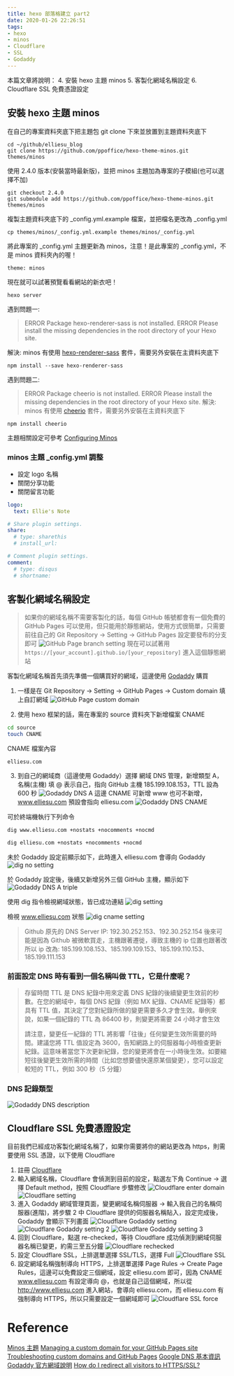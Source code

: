 ```yaml
---
title: hexo 部落格建立 part2
date: 2020-01-26 22:26:51
tags:
- hexo
- minos
- Cloudflare
- SSL
- Godaddy
---
```



本篇文章將說明：
4. 安裝 hexo 主題 minos
5. 客製化網域名稱設定
6. Cloudflare SSL 免費憑證設定

## 安裝 hexo 主題 minos
在自己的專案資料夾底下把主題包 git clone 下來並放置到主題資料夾底下
```
cd ~/github/elliesu_blog
git clone https://github.com/ppoffice/hexo-theme-minos.git themes/minos
```

使用 2.4.0 版本(安裝當時最新版)，並把 minos 主題加為專案的子模組(也可以選擇不加)
```
git checkout 2.4.0
git submodule add https://github.com/ppoffice/hexo-theme-minos.git themes/minos
```

複製主題資料夾底下的 _config.yml.example 檔案，並把檔名更改為 _config.yml
```
cp themes/minos/_config.yml.example themes/minos/_config.yml
```

將此專案的 _config.yml 主題更新為 minos，注意！是此專案的 _config.yml，不是 minos 資料夾內的喔！
```
theme: minos
```

現在就可以試著預覽看看網站的新衣吧！
```
hexo server
```

遇到問題一: 
> ERROR Package hexo-renderer-sass is not installed.
> ERROR Please install the missing dependencies in the root directory of your Hexo site.

解決: minos 有使用 [hexo-renderer-sass](https://github.com/knksmith57/hexo-renderer-sass) 套件，需要另外安裝在主資料夾底下
```
npm install --save hexo-renderer-sass
```

遇到問題二:
> ERROR Package cheerio is not installed.
> ERROR Please install the missing dependencies in the root directory of your Hexo site.
解決: minos 有使用 [cheerio](https://www.npmjs.com/package/cheerio) 套件，需要另外安裝在主資料夾底下
```
npm install cheerio
```

主題相關設定可參考 [Configuring Minos](https://blog.zhangruipeng.me/hexo-theme-minos/Configuring-Minos/)

### minos 主題 _config.yml 調整
- 設定 logo 名稱
- 關閉分享功能
- 關閉留言功能
```yaml
logo:
  text: Ellie's Note

# Share plugin settings.
share:
  # type: sharethis
  # install_url:

# Comment plugin settings.
comment:
  # type: disqus
  # shortname:
```

## 客製化網域名稱設定
> 如果你的網域名稱不需要客製化的話，每個 GitHub 帳號都會有一個免費的 GitHub Pages 可以使用，但只能用於靜態網站，使用方式很簡單，只需要前往自己的 Git Repository -> Setting -> GitHub Pages 設定要發布的分支即可
> ![GitHub Page branch setting](../../../images/github-page-branch-setting.png)
> 現在可以試著用 `https://[your_account].github.io/[your_repository]` 進入這個靜態網站

客製化網域名稱首先須先準備一個購買好的網域，這邊使用 [Godaddy](https://www.godaddy.com/) 購買
1. 一樣是在 Git Repository -> Setting -> GitHub Pages -> Custom domain 填上自訂網域
![GitHub Page custom domain](../../../images/github-page-custom-domain.png)

2. 使用 hexo 框架的話，需在專案的 source 資料夾下新增檔案 CNAME
```bash
cd source
touch CNAME
```

CNAME 檔案內容
```
elliesu.com
```

3. 到自己的網域商（這邊使用 Godaddy）選擇 網域 DNS 管理，新增類型 A，名稱(主機) 填 @ 表示自己，指向 GitHub 主機 185.199.108.153，TTL 設為 600 秒
![Godaddy DNS A](../../../images/godaddy-dns-a.png)
這邊 CNAME 可新增 www 也可不新增，www.elliesu.com 預設會指向 elliesu.com
![Godaddy DNS CNAME](../../../images/godaddy-dns-cname.png)

可於終端機執行下列命令
```bash
dig www.elliesu.com +nostats +nocomments +nocmd

dig elliesu.com +nostats +nocomments +nocmd
```

未於 Godaddy 設定前顯示如下，此時進入 elliesu.com 會導向 Godaddy
![dig no setting](../../../images/dig-no-setting.png)

於 Godaddy 設定後，後續又新增另外三個 GitHub 主機，顯示如下
![Godaddy DNS A triple](../../../images/godaddy-dns-a-2.png)
 
 使用 dig 指令檢視網域狀態，皆已成功連結
 ![dig setting](../../../images/dig-setting.png)
 
 檢視 www.elliesu.com 狀態
 ![dig cname setting](../../../images/dig-cname-setting.png)

> Github 原先的 DNS Server IP: 192.30.252.153、192.30.252.154
> 後來可能是因為 Github 被微軟買走，主機跟著遷徙，導致主機的 ip 位置也跟著改
> 所以 ip 改為: 185.199.108.153、185.199.109.153、185.199.110.153、185.199.111.153

### 前面設定 DNS 時有看到一個名稱叫做 TTL，它是什麼呢？
> 存留時間 TTL 是 DNS 紀錄中用來定義 DNS 紀錄的後續變更生效前的秒數。在您的網域中，每個 DNS 紀錄（例如 MX 紀錄、CNAME 紀錄等）都具有 TTL 值，其決定了您對紀錄所做的變更需要多久才會生效。舉例來說，如果一個紀錄的 TTL 為 86400 秒，則變更將需要 24 小時才會生效
> 
> 請注意，變更任一紀錄的 TTL 將影響「往後」任何變更生效所需要的時間。建議您將 TTL 值設定為 3600，告知網路上的伺服器每小時檢查更新紀錄。這意味著當您下次更新紀錄，您的變更將會在一小時後生效。如要縮短往後變更生效所需的時間（比如您想要儘快還原某個變更），您可以設定較短的 TTL，例如 300 秒（5 分鐘）

### DNS 記錄類型
![Godaddy DNS description](../../../images/godaddy-dns-description.png)

## Cloudflare SSL 免費憑證設定
目前我們已經成功客製化網域名稱了，如果你需要將你的網站更改為 https，則需要使用 SSL 憑證，以下使用 Cloudflare
1. 註冊 [Cloudflare](https://www.cloudflare.com/zh-tw/)
2. 輸入網域名稱，Cloudflare 會偵測到目前的設定，點選左下角 Continue -> 選擇 Default method，按照 Cloudflare 步驟修改
![Cloudflare enter domain](../../../images/cloudflare-enter-domain.png)
![Cloudflare setting](../../../images/cloudflare-setting.png)
3. 進入 Godaddy 網域管理頁面，變更網域名稱伺服器 -> 輸入我自己的名稱伺服器(進階)，將步驟 2 中 Cloudflare 提供的伺服器名稱貼入，設定完成後，Godaddy 會顯示下列畫面
![Cloudflare Godaddy setting](../../../images/cloudflare-godaddy-setting.png)
![Cloudflare Godaddy setting 2](../../../images/cloudflare-godaddy-setting-2.png)
![Cloudflare Godaddy setting 3](../../../images/cloudflare-godaddy-setting-3.png)
4. 回到 Cloudflare，點選 re-checked，等待 Cloudflare 成功偵測到網域伺服器名稱已變更，約需三至五分鐘
![Cloudflare rechecked](../../../images/cloudflare-rechecked.png)
5. 設定 Cloudflare SSL，上排選單選擇 SSL/TLS，選擇 Full
![Cloudflare SSL](../../../images/cloudflare-ssl.png)
9. 設定網域名稱強制導向 HTTPS，上排選單選擇 Page Rules -> Create Page Rules，這邊可以免費設定三個網域，設定 elliesu.com 即可，因為 CNAME www.elliesu.com 有設定導向 @，也就是自己這個網域，所以從 http://www.elliesu.com 進入網站，會導向 elliesu.com，而 elliesu.com 有強制導向 HTTPS，所以只需要設定一個網域即可
![Cloudflare SSL force](../../../images/cloudflare-ssl-force.png)


# Reference
[Minos 主題](https://github.com/ppoffice/hexo-theme-minos)
[Managing a custom domain for your GitHub Pages site](https://help.github.com/en/github/working-with-github-pages/managing-a-custom-domain-for-your-github-pages-site)
[Troubleshooting custom domains and GitHub Pages](https://help.github.com/en/github/working-with-github-pages/troubleshooting-custom-domains-and-github-pages#dns-misconfiguration)
[Google DNS 基本資訊](https://support.google.com/a/answer/48090?hl=zh-Hant)
[Godaddy 官方網域說明](https://tw.godaddy.com/help/dns-680)
[How do I redirect all visitors to HTTPS/SSL?](https://support.cloudflare.com/hc/en-us/articles/204144518)